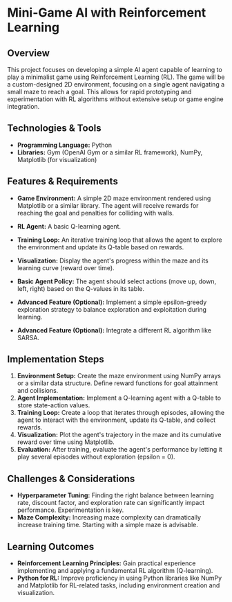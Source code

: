 # Mini-Game AI with Reinforcement Learning

## Overview

This project focuses on developing a simple AI agent capable of learning to play a minimalist game using Reinforcement Learning (RL).  The game will be a custom-designed 2D environment, focusing on a single agent navigating a small maze to reach a goal.  This allows for rapid prototyping and experimentation with RL algorithms without extensive setup or game engine integration.

## Technologies & Tools

* **Programming Language:** Python
* **Libraries:**  Gym (OpenAI Gym or a similar RL framework), NumPy, Matplotlib (for visualization)


## Features & Requirements

- **Game Environment:** A simple 2D maze environment rendered using Matplotlib or a similar library. The agent will receive rewards for reaching the goal and penalties for colliding with walls.
- **RL Agent:** A basic Q-learning agent.
- **Training Loop:** An iterative training loop that allows the agent to explore the environment and update its Q-table based on rewards.
- **Visualization:** Display the agent's progress within the maze and its learning curve (reward over time).
- **Basic Agent Policy:** The agent should select actions (move up, down, left, right) based on the Q-values in its table.

- **Advanced Feature (Optional):** Implement a simple epsilon-greedy exploration strategy to balance exploration and exploitation during learning.
- **Advanced Feature (Optional):** Integrate a different RL algorithm like SARSA.


## Implementation Steps

1. **Environment Setup:** Create the maze environment using NumPy arrays or a similar data structure. Define reward functions for goal attainment and collisions.
2. **Agent Implementation:** Implement a Q-learning agent with a Q-table to store state-action values.
3. **Training Loop:** Create a loop that iterates through episodes, allowing the agent to interact with the environment, update its Q-table, and collect rewards.
4. **Visualization:**  Plot the agent's trajectory in the maze and its cumulative reward over time using Matplotlib.
5. **Evaluation:**  After training, evaluate the agent's performance by letting it play several episodes without exploration (epsilon = 0).


## Challenges & Considerations

- **Hyperparameter Tuning:** Finding the right balance between learning rate, discount factor, and exploration rate can significantly impact performance. Experimentation is key.
- **Maze Complexity:**  Increasing maze complexity can dramatically increase training time. Starting with a simple maze is advisable.


## Learning Outcomes

- **Reinforcement Learning Principles:**  Gain practical experience implementing and applying a fundamental RL algorithm (Q-learning).
- **Python for RL:** Improve proficiency in using Python libraries like NumPy and Matplotlib for RL-related tasks, including environment creation and visualization.

